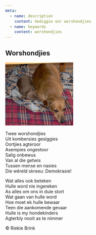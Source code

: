 ```yaml
---
meta:
  - name: description
    content: Gediggie oor worshondjies
  - name: keywords
    content: worshondjies
---
```

## Worshondjies
![Worshondjies](./worshondjies.jpg)  

Twee worshondjies  
Uit kombersies gesiggies  
Oortjies agteroor  
Asempies ongestoor  
Salig onbewus  
Van al die getwis  
Tussen mense en nasies  
Die wêreld skreeu: Demokrasie!  

Wat alles ook beteken  
Hulle word nie ingereken  
As alles om ons in duie stort  
Wat gaan van hulle word   
Hoe moet ek hulle bewaar  
Teen die aankomende gevaar  
Hulle is my hondekinders  
Agterbly nooit as te nimmer

&copy; Riekie Brink